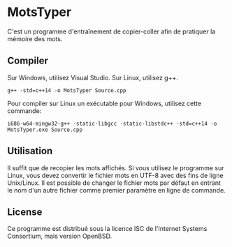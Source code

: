 ﻿# MotsTyper

C'est un programme d'entraînement de copier-coller afin de pratiquer la mémoire des mots. 

## Compiler

Sur Windows, utilisez Visual Studio. Sur Linux, utilisez g++. 

```
g++ -std=c++14 -o MotsTyper Source.cpp
```

Pour compiler sur Linux un exécutable pour Windows, utilisez cette commande:
```
i686-w64-mingw32-g++ -static-libgcc -static-libstdc++ -std=c++14 -o MotsTyper.exe Source.cpp
```

## Utilisation

Il suffit que de recopier les mots affichés. Si vous utilisez le programme sur Linux, vous devez convertir le fichier mots en UTF-8 avec des fins de ligne Unix/Linux. Il est possible de changer le fichier mots par défaut en entrant le nom d'un autre fichier comme premier paramètre en ligne de commande. 

## License

Ce programme est distribué sous la licence ISC de l'Internet Systems Consortium, mais version OpenBSD. 

